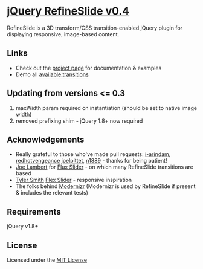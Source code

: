 [jQuery RefineSlide v0.4](http://alexdunphy.github.io/refineslide/demo.html)
=======================

RefineSlide is a 3D transform/CSS transition-enabled jQuery plugin for displaying responsive, image-based content.

Links
-----
* Check out the [project page](http://alexdunphy.github.io/refineslide/demo.html) for documentation & examples
* Demo all [available transitions](http://alexdunphy.github.io/refineslide/demo.html)


Updating from versions <= 0.3
-----
1. maxWidth param required on instantiation (should be set to native image width)
2. removed prefixing shim - jQuery 1.8+ now required


Acknowledgements
-----
* Really grateful to those who've made pull requests: [i-arindam](https://github.com/i-arindam), [redhotvengeance](https://github.com/redhotvengeance) [joelpittet](https://github.com/joelpittet), [n1889](https://github.com/n1889) - thanks for being patient!
* [Joe Lambert](http://blog.joelambert.co.uk/) for [Flux Slider](http://www.joelambert.co.uk/flux/) - on which many RefineSlide transitions are based
* [Tyler Smith](https://twitter.com/#!/mbmufffin) [Flex Slider](http://flex.madebymufffin.com/) - responsive inspiration
* The folks behind [Modernizr](http://www.modernizr.com) (Modernizr is used by RefineSlide if present &amp; includes the relevant tests)


Requirements
-----

jQuery v1.8+


License
-----

Licensed under the [MIT License](http://www.opensource.org/licenses/mit-license.php)
